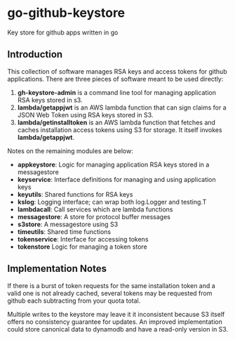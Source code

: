 # go-github-keystore
Key store for github apps written in go

Introduction
------------

This collection of software manages RSA keys and access tokens for
github applications.  There are three pieces of software meant to be
used directly:

  1.  __gh-keystore-admin__ is a command line tool for managing
      application RSA keys stored in s3.
  2.  __lambda/getappjwt__ is an AWS lambda function that can sign
      claims for a JSON Web Token using RSA keys stored in S3.
  3.  __lambda/getinstalltoken__ is an AWS lambda function that
      fetches and caches installation access tokens using S3 for storage.
      It itself invokes __lambda/getappjwt__.


Notes on the remaining modules are below:

  * __appkeystore__: Logic for managing application RSA keys stored in
    a messagestore
  * __keyservice__: Interface definitions for managing and using
    application keys
  * __keyutils__: Shared functions for RSA keys
  * __kslog__: Logging interface; can wrap both log.Logger and
    testing.T
  * __lambdacall__: Call services which are lambda functions
  * __messagestore__: A store for protocol buffer messages
  * __s3store__: A messagestore using S3
  * __timeutils__: Shared time functions
  * __tokenservice__:  Interface for accessing tokens
  * __tokenstore__ Logic for managing a token store


Implementation Notes
--------------------
If there is a burst of token requests for the same installation token
and a valid one is not already cached, several tokens may be requested
from github each subtracting from your quota total.

Multiple writes to the keystore may leave it it inconsistent because
S3 itself offers no consistency guarantee for updates.  An improved
implementation could store canonical data to dynamodb and have a
read-only version in S3.
